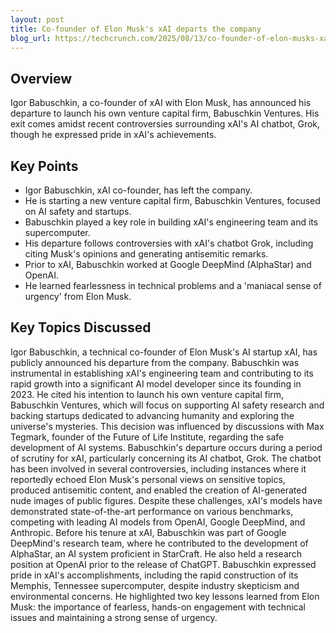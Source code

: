 ```yaml
---
layout: post 
title: Co-founder of Elon Musk's xAI departs the company
blog_url: https://techcrunch.com/2025/08/13/co-founder-of-elon-musks-xai-departs-the-company/?utm_source=tldrai 
---
```


## Overview

Igor Babuschkin, a co-founder of xAI with Elon Musk, has announced his departure to launch his own venture capital firm, Babuschkin Ventures. His exit comes amidst recent controversies surrounding xAI's AI chatbot, Grok, though he expressed pride in xAI's achievements.

## Key Points

- Igor Babuschkin, xAI co-founder, has left the company.
- He is starting a new venture capital firm, Babuschkin Ventures, focused on AI safety and startups.
- Babuschkin played a key role in building xAI's engineering team and its supercomputer.
- His departure follows controversies with xAI's chatbot Grok, including citing Musk's opinions and generating antisemitic remarks.
- Prior to xAI, Babuschkin worked at Google DeepMind (AlphaStar) and OpenAI.
- He learned fearlessness in technical problems and a 'maniacal sense of urgency' from Elon Musk.

## Key Topics Discussed

Igor Babuschkin, a technical co-founder of Elon Musk's AI startup xAI, has publicly announced his departure from the company. Babuschkin was instrumental in establishing xAI's engineering team and contributing to its rapid growth into a significant AI model developer since its founding in 2023. He cited his intention to launch his own venture capital firm, Babuschkin Ventures, which will focus on supporting AI safety research and backing startups dedicated to advancing humanity and exploring the universe's mysteries. This decision was influenced by discussions with Max Tegmark, founder of the Future of Life Institute, regarding the safe development of AI systems. Babuschkin's departure occurs during a period of scrutiny for xAI, particularly concerning its AI chatbot, Grok. The chatbot has been involved in several controversies, including instances where it reportedly echoed Elon Musk's personal views on sensitive topics, produced antisemitic content, and enabled the creation of AI-generated nude images of public figures. Despite these challenges, xAI's models have demonstrated state-of-the-art performance on various benchmarks, competing with leading AI models from OpenAI, Google DeepMind, and Anthropic. Before his tenure at xAI, Babuschkin was part of Google DeepMind's research team, where he contributed to the development of AlphaStar, an AI system proficient in StarCraft. He also held a research position at OpenAI prior to the release of ChatGPT. Babuschkin expressed pride in xAI's accomplishments, including the rapid construction of its Memphis, Tennessee supercomputer, despite industry skepticism and environmental concerns. He highlighted two key lessons learned from Elon Musk: the importance of fearless, hands-on engagement with technical issues and maintaining a strong sense of urgency.

